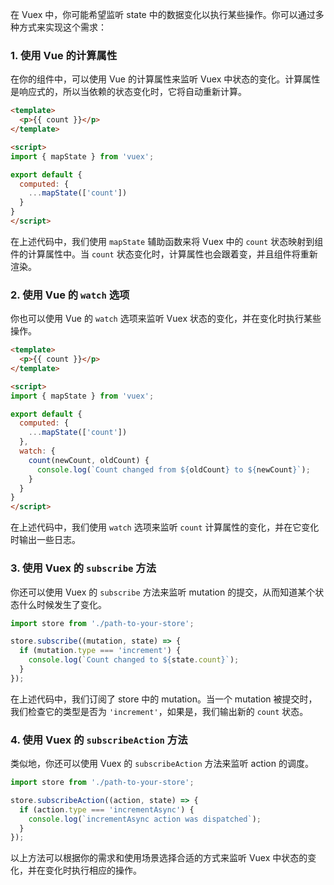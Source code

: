 在 Vuex 中，你可能希望监听 state 中的数据变化以执行某些操作。你可以通过多种方式来实现这个需求：

### 1. **使用 Vue 的计算属性**

在你的组件中，可以使用 Vue 的计算属性来监听 Vuex 中状态的变化。计算属性是响应式的，所以当依赖的状态变化时，它将自动重新计算。

```html
<template>
  <p>{{ count }}</p>
</template>

<script>
import { mapState } from 'vuex';

export default {
  computed: {
    ...mapState(['count'])
  }
}
</script>
```

在上述代码中，我们使用 `mapState` 辅助函数来将 Vuex 中的 `count` 状态映射到组件的计算属性中。当 `count` 状态变化时，计算属性也会跟着变，并且组件将重新渲染。

### 2. **使用 Vue 的 `watch` 选项**

你也可以使用 Vue 的 `watch` 选项来监听 Vuex 状态的变化，并在变化时执行某些操作。

```html
<template>
  <p>{{ count }}</p>
</template>

<script>
import { mapState } from 'vuex';

export default {
  computed: {
    ...mapState(['count'])
  },
  watch: {
    count(newCount, oldCount) {
      console.log(`Count changed from ${oldCount} to ${newCount}`);
    }
  }
}
</script>
```

在上述代码中，我们使用 `watch` 选项来监听 `count` 计算属性的变化，并在它变化时输出一些日志。

### 3. **使用 Vuex 的 `subscribe` 方法**

你还可以使用 Vuex 的 `subscribe` 方法来监听 mutation 的提交，从而知道某个状态什么时候发生了变化。

```javascript
import store from './path-to-your-store';

store.subscribe((mutation, state) => {
  if (mutation.type === 'increment') {
    console.log(`Count changed to ${state.count}`);
  }
});
```

在上述代码中，我们订阅了 store 中的 mutation。当一个 mutation 被提交时，我们检查它的类型是否为 `'increment'`，如果是，我们输出新的 `count` 状态。

### 4. **使用 Vuex 的 `subscribeAction` 方法**

类似地，你还可以使用 Vuex 的 `subscribeAction` 方法来监听 action 的调度。

```javascript
import store from './path-to-your-store';

store.subscribeAction((action, state) => {
  if (action.type === 'incrementAsync') {
    console.log(`incrementAsync action was dispatched`);
  }
});
```

以上方法可以根据你的需求和使用场景选择合适的方式来监听 Vuex 中状态的变化，并在变化时执行相应的操作。